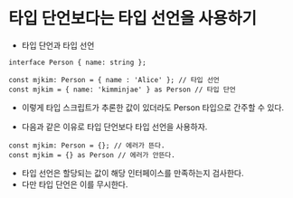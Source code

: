 # 타입 단언보다는 타입 선언을 사용하기

- 타입 단언과 타입 선언

```
interface Person { name: string };

const mjkim: Person = { name : 'Alice' }; // 타입 선언
const mjkim = { name: 'kimminjae' } as Person // 타입 단언
```

- 이렇게 타입 스크립트가 추론한 값이 있더라도 Person 타입으로 간주할 수 있다.

- 다음과 같은 이유로 타입 단언보다 타입 선언을 사용하자.

```
const mjkim: Person = {}; // 에러가 뜬다.
const mjkim = {} as Person // 에러가 안뜬다.
```

- 타입 선언은 할당되는 값이 해당 인터페이스를 만족하는지 검사한다.
- 다만 타입 단언은 이를 무시한다.
